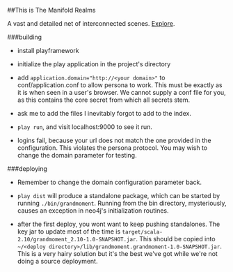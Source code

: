 ##This is The Manifold Realms

A vast and detailed net of interconnected scenes. [Explore](http://themanifoldrealms.makopool.com).


###building

* install playframework

* initialize the play application in the project's directory

* add `application.domain="http://<your domain>"` to conf/application.conf to allow persona to work. This must be exactly as it is when seen in a user's browser. We cannot supply a conf file for you, as this contains the core secret from which all secrets stem.

* ask me to add the files I inevitably forgot to add to the index.

* `play run`, and visit localhost:9000 to see it run.

* logins fail, because your url does not match the one provided in the configuration. This violates the persona protocol. You may wish to change the domain parameter for testing.

###deploying

* Remember to change the domain configuration parameter back.

* `play dist` will produce a standalone package, which can be started by running `./bin/grandmoment`. Running from the bin directory, mysteriously, causes an exception in neo4j's initialization routines.

* after the first deploy, you wont want to keep pushing standalones. The key jar to update most of the time is `target/scala-2.10/grandmoment_2.10-1.0-SNAPSHOT.jar`. This should be copied into `~/<deploy directory>/lib/grandmoment.grandmoment-1.0-SNAPSHOT.jar`. This is a very hairy solution but it's the best we've got while we're not doing a source deployment.
